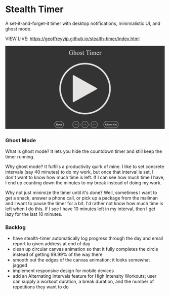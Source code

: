 # Stealth Timer

A set-it-and-forget-it timer with desktop notifications, minimialistic UI, and ghost mode.

VIEW LIVE: https://geoffreyyip.github.io/stealth-timer/index.html

![preview](demo.gif)

### Ghost Mode

What is ghost mode? It lets you hide the countdown timer and still keep the timer running.

Why ghost mode? It fulfills a productivity quirk of mine. I like to set concrete intervals (say 40 minutes) to do my work, but once that interval is set, I don't want to know how much time is left. If I can see how much time I have, I end up counting down the minutes to my break instead of doing my work. 

Why not just minimize the timer until it's done? Well, sometimes I want to get a snack, answer a phone call, or pick up a package from the mailman and I want to pause the timer for a bit. I'd rather not know how much time is left when I do this. If I see I have 10 minutes left in my interval, then I get lazy for the last 10 minutes.

### Backlog

* have stealth-timer automatically log progress through the day and email report to given address at end of day
* clean up circular canvas animation so that it fully completes the circle instead of getting 99.99% of the way there
* smooth out the edges of the canvas animation; it looks somewhat jagged
* implement responsive design for mobile devices
* add an Alternating Intervals feature for High Intensity Workouts; user can supply a workout duration, a break duration, and the number of repetitions they want to do
